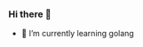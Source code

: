 ### Hi there 👋

<!--
**rmiguelac/rmiguelac** is a ✨ _special_ ✨ repository because its `README.md` (this file) appears on your GitHub profile.

-->

- 🌱 I’m currently learning golang

